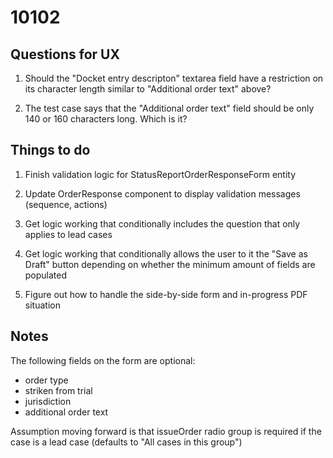 # 10102

## Questions for UX

1. Should the "Docket entry descripton" textarea field have a restriction on its
character length similar to "Additional order text" above?

2. The test case says that the "Additional order text" field should be only 140 or
160 characters long. Which is it?

## Things to do

1. Finish validation logic for StatusReportOrderResponseForm entity

2. Update OrderResponse component to display validation messages (sequence, actions)

3. Get logic working that conditionally includes the question that only applies
to lead cases

4. Get logic working that conditionally allows the user to it the "Save as Draft"
button depending on whether the minimum amount of fields are populated

5. Figure out how to handle the side-by-side form and in-progress PDF situation

## Notes

The following fields on the form are optional:
- order type
- striken from trial
- jurisdiction
- additional order text

Assumption moving forward is that issueOrder radio group is required if the case
is a lead case (defaults to "All cases in this group")
